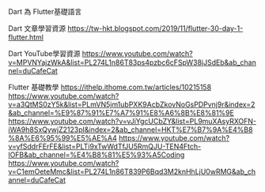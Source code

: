 Dart 為 Flutter基礎語言

Dart 文章學習資源
https://tw-hkt.blogspot.com/2019/11/flutter-30-day-1-flutter.html

Dart YouTube學習資源
https://www.youtube.com/watch?v=MPVNYajzWkA&list=PL274L1n86T83ps4pzbc6cFSpW38jJSdEb&ab_channel=duCafeCat

Flutter 基礎教學
https://ithelp.ithome.com.tw/articles/10215158
https://www.youtube.com/watch?v=a3QtMS0zY5k&list=PLmVN5jm1ubPXK9AcbZkovNoGsPDPvnj9r&index=2&ab_channel=%E9%87%91%E7%A7%91%E8%A6%8B%E8%81%9E
https://www.youtube.com/watch?v=vJiYgcUCbZY&list=PL9muXAsyRXOFN-iWA9h8SxQywjZ2123pI&index=2&ab_channel=HKT%E7%B7%9A%E4%B8%8A%E6%95%99%E5%AE%A4
https://www.youtube.com/watch?v=yfSddrFErFE&list=PLTi9xTwWdTfJU5RmQJU-TEN4Ftch-lOFB&ab_channel=%E4%B8%81%E5%93%A5Coding
https://www.youtube.com/watch?v=C1emOeteMmc&list=PL274L1n86T839P6Bqd3M2knHhLjU0wRMG&ab_channel=duCafeCat